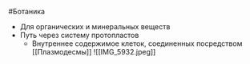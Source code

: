 #Ботаника 
- Для органических и минеральных веществ 
- Путь через систему протопластов
    - Внутреннее содержимое клеток, соединенных посредством [[Плазмодесмы]]
![[IMG_5932.jpeg]]